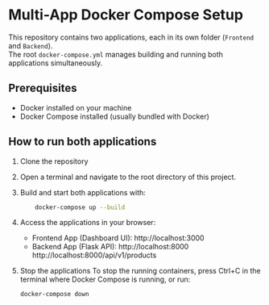 # Multi-App Docker Compose Setup

This repository contains two applications, each in its own folder (`Frontend` and `Backend`).  
The root `docker-compose.yml` manages building and running both applications simultaneously.

## Prerequisites

- Docker installed on your machine
- Docker Compose installed (usually bundled with Docker)

## How to run both applications

1. Clone the repository

2. Open a terminal and navigate to the root directory of this project.

3. Build and start both applications with:
    ```bash
        docker-compose up --build
    ```

4. Access the applications in your browser:

    - Frontend App (Dashboard UI): http://localhost:3000
    - Backend App (Flask API):  http://localhost:8000
                    http://localhost:8000/api/v1/products



5. Stop the applications
    To stop the running containers, press Ctrl+C in the terminal where Docker Compose is running, or run:

    ```bash
    docker-compose down
    ```
